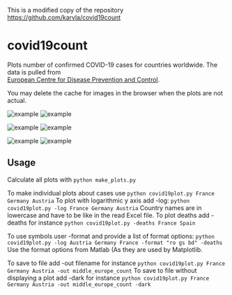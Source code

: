 This is a modified copy of the repository https://github.com/karvla/covid19count

# covid19count
Plots number of confirmed COVID-19 cases for countries worldwide. The data is pulled from 	
[European Centre for Disease Prevention and Control](https://www.ecdc.europa.eu/en/geographical-distribution-2019-ncov-cases).

You may delete the cache for images in the browser when the plots are not actual.

![example](../../raw/master/special_1_count.png)
![example](../../raw/master/special_1_deaths.png)

![example](../../raw/master/middle_europe_count.png)
![example](../../raw/master/middle_europe_deaths.png)

![example](../../raw/master/north_europe_count.png)
![example](../../raw/master/north_europe_deaths.png)

## Usage
Calculate all plots with `python make_plots.py`

To make individual plots about cases use `python covid19plot.py France Germany Austria`
To plot with logarithmic y axis add -log: `python covid19plot.py -log France Germany Austria`
Country names are in lowercase and have to be like in the read Excel file.
To plot deaths add -deaths for instance `python covid19plot.py -deaths France Spain`

To use symbols user -format and provide a list of format options: `python covid19plot.py -log Austria Germany France -format "ro gs bd" -deaths`
Use the format options from Matlab (As they are used by Matplotlib.

To save to file add -out filename for instance `python covid19plot.py France Germany Austria -out middle_europe_count`
To save to file without displaying a plot add -dark for instance `python covid19plot.py France Germany Austria -out middle_europe_count -dark`

